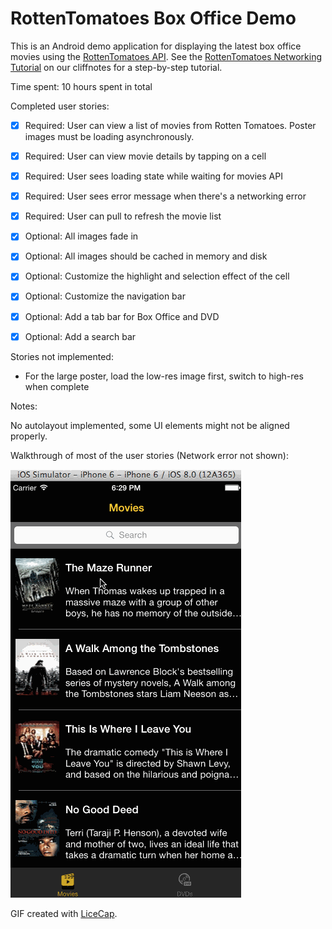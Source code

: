 # RottenTomatoes Box Office Demo

This is an Android demo application for displaying the latest box office movies using the [RottenTomatoes API](http://www.rottentomatoes.com/). See the [RottenTomatoes Networking Tutorial](http://vimeo.com/105842473) on our cliffnotes for a step-by-step tutorial.

Time spent: 10 hours spent in total

Completed user stories:

 * [x] Required: User can view a list of movies from Rotten Tomatoes. Poster images must be loading asynchronously.
 * [x] Required: User can view movie details by tapping on a cell
 * [x] Required: User sees loading state while waiting for movies API
 * [x] Required: User sees error message when there's a networking error
 * [x] Required: User can pull to refresh the movie list
 * [x] Optional: All images fade in
 * [x] Optional: All images should be cached in memory and disk
 * [x] Optional: Customize the highlight and selection effect of the cell
 * [x] Optional: Customize the navigation bar
 * [x] Optional: Add a tab bar for Box Office and DVD
 * [x] Optional: Add a search bar
  

Stories not implemented:
 * For the large poster, load the low-res image first, switch to high-res when complete


Notes:

No autolayout implemented, some UI elements might not be aligned properly.

Walkthrough of most of the  user stories (Network error not shown):

![Video Walkthrough](rotten.gif)

GIF created with [LiceCap](http://www.cockos.com/licecap/).

